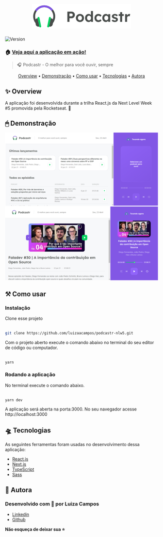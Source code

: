 <h1  align="center"><img src="./public/logo.svg" /></h1>

<p><img  alt="Version"  src="https://img.shields.io/badge/version-0.1.0-blue.svg?cacheSeconds=2592000" /></p>

### 🏠 [Veja aqui a aplicação em ação!]()

> 🎧 Podcastr - O melhor para você ouvir, sempre


<p align="center">
 <a href="#overview">Overview</a> •
 <a href="#demonstracao">Demonstração</a> •
 <a href="#comousar">Como usar</a> •
 <a href="#tecnologias">Tecnologias</a> • 
 <a href="#autora">Autora</a>
</p>

<h2 id="overview">✨ Overview</h2>

<p>
  A aplicação foi desenvolvida durante a trilha React.js da Next Level Week #5 promovida pela Rocketseat. 🚀 
</p>

<h2 id="demonstracao">🖱 Demonstração</h2>

<p>
  <img src="./public/screen1.png" />
  <img src="./public/screen2.png" />
</p>

<h2 id="comousar">⚒️ Como usar</h2>

<h3>Instalação</h3>
  <p>Clone esse projeto</p>

   ```sh

  git clone https://github.com/luizaacampos/podcastr-nlw5.git
  
```
<p>Com o projeto aberto execute o comando abaixo no terminal do seu editor de código ou computador.

  ```sh

yarn

```

<h3>Rodando a aplicação</h3>
  <p>No terminal execute o comando abaixo.</p>

```sh

yarn dev

```

<p>A aplicação será aberta na porta:3000. No seu navegador acesse http://localhost:3000</p>


<h2 id="tecnologias">🛸 Tecnologias</h2>
  
  <p>
    As seguintes ferramentas foram usadas no desenvolvimento dessa aplicação:
    <ul>
      <li><a href="https://pt-br.reactjs.org/">React.js</a></li>
      <li><a href="https://nextjs.org/">Next.js</a></li>
      <li><a href="https://www.typescriptlang.org/">TypeScript</a></li>
      <li><a href="https://sass-lang.com">Sass</a></li>
    </ul>
  </p>

  <h2 id="autora">👤 Autora</h2>

<h3>Desenvolvido com 💖 por Luiza Campos</h3>

* [Linkedin](https://linkedin.com/in/luiza-de-almeida-campos)
* [Github](https://github.com/luizaacampos)


<strong align="center">Não esqueça de deixar sua ⭐️</strong>

  